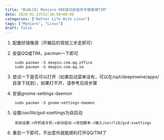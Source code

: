 ```yaml
---
title: "BLWL[8] Manjaro KDE成功安装并平稳使用TIM"
date: 2020-01-23T22:30:58+08:00
categories: ["Better Life With Linux"]
tags: ["Manjaro", "Linux"]
draft: false
---
```


1. 配置好镜像源（开箱后的常规三步走即可）
2. 安装QQ或TIM，pacman一下即可
		
		sudo pacman -S deepin.com.qq.office
		sudo pacman -S deepin.com.qq.im

3. 尝试一下是否可以打开（如果启动菜单没有，可以在/opt/deepinwine/apps/目录下找到），如果打不开，请参考后续步骤
4. 安装gnome-settings-daemon
		
		sudo pacman -S gnome-settings-daemon
		
5. 设置/usr/lib/gsd-xsettings为自启动
		
		系统设置->开机或关机->自动启动->添加脚本->输入/usr/lib/gsd-xsettings
		
6. 重启一下即可，不出意外就能顺利打开QQ/TIM了
